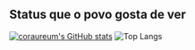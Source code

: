 ## Status que o povo gosta de ver 
[![coraureum's GitHub stats](https://github-readme-stats.vercel.app/api?username=coraureum&size_weight=0.5&count_weight=0.5)](https://github.com/coraureum/github-readme-stats&size_weight=0.5&count_weight=0.5)
![Top Langs](https://github-readme-stats.vercel.app/api/top-langs/?username=coraureum&size_weight=0.5&count_weight=0.5)
